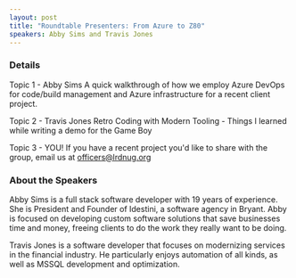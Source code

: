 ```yaml
---
layout: post
title: "Roundtable Presenters: From Azure to Z80"
speakers: Abby Sims and Travis Jones
---
```


### Details
Topic 1 - Abby Sims
A quick walkthrough of how we employ Azure DevOps for code/build management and Azure infrastructure for a recent client project.

Topic 2 - Travis Jones
Retro Coding with Modern Tooling - Things I learned while writing a demo for the Game Boy

Topic 3 - YOU!
If you have a recent project you'd like to share with the group, email us at officers@lrdnug.org

### About the Speakers
Abby Sims is a full stack software developer with 19 years of experience. She is President and Founder of Idestini, a software agency in Bryant. Abby is focused on developing custom software solutions that save businesses time and money, freeing clients to do the work they really want to be doing.

Travis Jones is a software developer that focuses on modernizing services in the financial industry. He particularly enjoys automation of all kinds, as well as MSSQL development and optimization.
